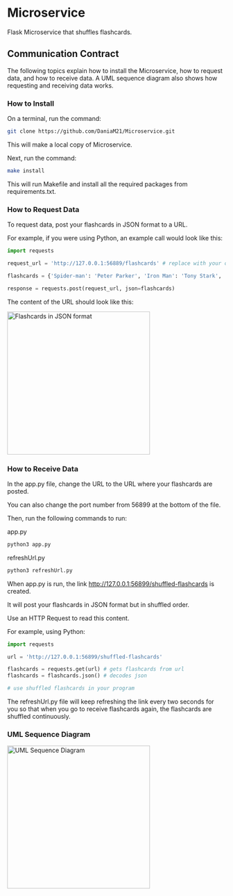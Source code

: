 # Microservice
Flask Microservice that shuffles flashcards.

## Communication Contract
The following topics explain how to install the Microservice, how to request data, and how to receive data. A UML sequence diagram also shows how requesting and receiving data works.

### How to Install
On a terminal, run the command:
```bash
git clone https://github.com/DaniaM21/Microservice.git
```

This will make a local copy of Microservice.

Next, run the command:

```bash
make install
```

This will run Makefile and install all the required packages from requirements.txt.

### How to Request Data
To request data, post your flashcards in JSON format to a URL.

For example, if you were using Python, an example call would look like this:

```python
import requests

request_url = 'http://127.0.0.1:56889/flashcards' # replace with your own URL

flashcards = {'Spider-man': 'Peter Parker', 'Iron Man': 'Tony Stark', 'Captain America': 'Steve Rogers', 'Black Widow': 'Natasha Romanoff', 'Hulk': 'Bruce Banner'}

response = requests.post(request_url, json=flashcards)
```

The content of the URL should look like this:

<img width="329" alt="Flashcards in JSON format" src="https://user-images.githubusercontent.com/109312705/236991832-1763066c-64b7-438a-8c33-d8c9f0c88cb8.png">


### How to Receive Data
In the app.py file, change the URL to the URL where your flashcards are posted.

You can also change the port number from 56899 at the bottom of the file.

Then, run the following commands to run:

app.py
```bash
python3 app.py
```

refreshUrl.py
```bash
python3 refreshUrl.py
```

When app.py is run, the link http://127.0.0.1:56899/shuffled-flashcards is created.

It will post your flashcards in JSON format but in shuffled order.

Use an HTTP Request to read this content.

For example, using Python:

```python
import requests

url = 'http://127.0.0.1:56899/shuffled-flashcards'

flashcards = requests.get(url) # gets flashcards from url
flashcards = flashcards.json() # decodes json

# use shuffled flashcards in your program
```

The refreshUrl.py file will keep refreshing the link every two seconds for you so that when you go to receive flashcards again, the flashcards are shuffled continuously.

### UML Sequence Diagram

<img width="329" alt="UML Sequence Diagram" src="https://user-images.githubusercontent.com/109312705/236997621-cefa36ed-e4fa-4dd9-b336-a4766a5e5de6.png">
